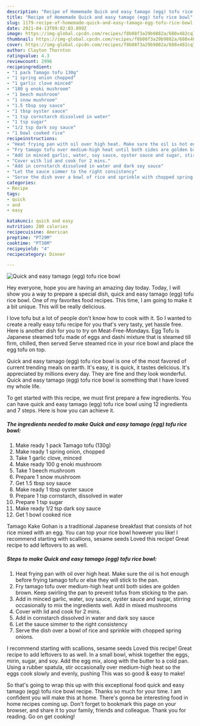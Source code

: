 ```yaml
---
description: "Recipe of Homemade Quick and easy tamago (egg) tofu rice bowl"
title: "Recipe of Homemade Quick and easy tamago (egg) tofu rice bowl"
slug: 1179-recipe-of-homemade-quick-and-easy-tamago-egg-tofu-rice-bowl
date: 2021-04-13T09:02:03.899Z
image: https://img-global.cpcdn.com/recipes/f8b08f3a29b9882a/680x482cq70/quick-and-easy-tamago-egg-tofu-rice-bowl-recipe-main-photo.jpg
thumbnail: https://img-global.cpcdn.com/recipes/f8b08f3a29b9882a/680x482cq70/quick-and-easy-tamago-egg-tofu-rice-bowl-recipe-main-photo.jpg
cover: https://img-global.cpcdn.com/recipes/f8b08f3a29b9882a/680x482cq70/quick-and-easy-tamago-egg-tofu-rice-bowl-recipe-main-photo.jpg
author: Clayton Thornton
ratingvalue: 4.3
reviewcount: 2996
recipeingredient:
- "1 pack Tamago tofu 130g"
- "1 spring onion chopped"
- "1 garlic clove minced"
- "100 g enoki mushroom"
- "1 beech mushroom"
- "1 snow mushroom"
- "1.5 tbsp soy sauce"
- "1 tbsp oyster sauce"
- "1 tsp cornstarch dissolved in water"
- "1 tsp sugar"
- "1/2 tsp dark soy sauce"
- "1 bowl cooked rice"
recipeinstructions:
- "Heat frying pan with oil over high heat. Make sure the oil is hot enough before frying tamago tofu or else they will stick to the pan."
- "Fry tamago tofu over medium-high heat until both sides are golden brown. Keep swirling the pan to prevent tofus from sticking to the pan."
- "Add in minced garlic, water, soy sauce, oyster sauce and sugar, stirring occasionally to mix the ingredients well. Add in mixed mushrooms"
- "Cover with lid and cook for 2 mins."
- "Add in cornstarch dissolved in water and dark soy sauce"
- "Let the sauce simmer to the right consistency"
- "Serve the dish over a bowl of rice and sprinkle with chopped spring onions."
categories:
- Recipe
tags:
- quick
- and
- easy

katakunci: quick and easy 
nutrition: 280 calories
recipecuisine: American
preptime: "PT29M"
cooktime: "PT30M"
recipeyield: "4"
recipecategory: Dinner

---
```



![Quick and easy tamago (egg) tofu rice bowl](https://img-global.cpcdn.com/recipes/f8b08f3a29b9882a/680x482cq70/quick-and-easy-tamago-egg-tofu-rice-bowl-recipe-main-photo.jpg)

Hey everyone, hope you are having an amazing day today. Today, I will show you a way to prepare a special dish, quick and easy tamago (egg) tofu rice bowl. One of my favorites food recipes. This time, I am going to make it a bit unique. This will be really delicious.

I love tofu but a lot of people don&#39;t know how to cook with it. So I wanted to create a really easy tofu recipe for you that&#39;s very tasty, yet hassle free. Here is another dish for you to try on Meat-Free-Mondays. Egg Tofu is Japanese steamed tofu made of eggs and dashi mixture that is steamed till firm, chilled, then served Serve steamed rice in your rice bowl and place the egg tofu on top.

Quick and easy tamago (egg) tofu rice bowl is one of the most favored of current trending meals on earth. It's easy, it is quick, it tastes delicious. It's appreciated by millions every day. They are fine and they look wonderful. Quick and easy tamago (egg) tofu rice bowl is something that I have loved my whole life.


To get started with this recipe, we must first prepare a few ingredients. You can have quick and easy tamago (egg) tofu rice bowl using 12 ingredients and 7 steps. Here is how you can achieve it.

<!--inarticleads1-->

##### The ingredients needed to make Quick and easy tamago (egg) tofu rice bowl:

1. Make ready 1 pack Tamago tofu (130g)
1. Make ready 1 spring onion, chopped
1. Take 1 garlic clove, minced
1. Make ready 100 g enoki mushroom
1. Take 1 beech mushroom
1. Prepare 1 snow mushroom
1. Get 1.5 tbsp soy sauce
1. Make ready 1 tbsp oyster sauce
1. Prepare 1 tsp cornstarch, dissolved in water
1. Prepare 1 tsp sugar
1. Make ready 1/2 tsp dark soy sauce
1. Get 1 bowl cooked rice


Tamago Kake Gohan is a traditional Japanese breakfast that consists of hot rice mixed with an egg. You can top your rice bowl however you like! I recommend starting with scallions, sesame seeds Loved this recipe! Great recipe to add leftovers to as well. 

<!--inarticleads2-->

##### Steps to make Quick and easy tamago (egg) tofu rice bowl:

1. Heat frying pan with oil over high heat. Make sure the oil is hot enough before frying tamago tofu or else they will stick to the pan.
1. Fry tamago tofu over medium-high heat until both sides are golden brown. Keep swirling the pan to prevent tofus from sticking to the pan.
1. Add in minced garlic, water, soy sauce, oyster sauce and sugar, stirring occasionally to mix the ingredients well. Add in mixed mushrooms
1. Cover with lid and cook for 2 mins.
1. Add in cornstarch dissolved in water and dark soy sauce
1. Let the sauce simmer to the right consistency
1. Serve the dish over a bowl of rice and sprinkle with chopped spring onions.


I recommend starting with scallions, sesame seeds Loved this recipe! Great recipe to add leftovers to as well. In a small bowl, whisk together the eggs, mirin, sugar, and soy. Add the egg mix, along with the butter to a cold pan. Using a rubber spatula, stir occasionally over medium-high heat so the eggs cook slowly and evenly, pushing This was so good &amp; easy to make! 

So that's going to wrap this up with this exceptional food quick and easy tamago (egg) tofu rice bowl recipe. Thanks so much for your time. I am confident you will make this at home. There's gonna be interesting food in home recipes coming up. Don't forget to bookmark this page on your browser, and share it to your family, friends and colleague. Thank you for reading. Go on get cooking!
